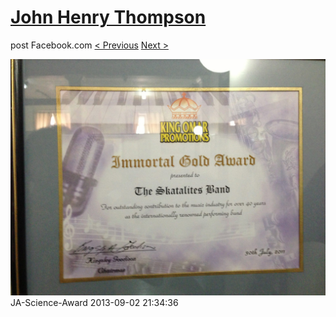 # [John Henry Thompson](../README.md)
post Facebook.com
[< Previous](2013-09-02-19.md) [Next >](2013-09-02-21.md)

[![](../media/2013-09-02/JA-Science-Award-9.jpg)](../README.md)
JA-Science-Award
2013-09-02 21:34:36